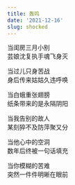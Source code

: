 ```yaml
---
title: 轰鸣
date: '2021-12-16'
slug: shocked
---
```


当闺房三月小别  
芸娘沈复执手魂飞身灭

当过儿只身苦战  
身后传来姑姑久违呼唤<!--# https://yihui.org/cn/2017/02/nakasendo/ -->

当白蛾重张翅膀  
纸条带来的是永隔阴阳

当我告别的故人  
某刻猝不及防萍聚又分

当他心中的空洞  
数年后终被一句话填充

当你模糊的苦难  
突然一件件明晰在眼前

<!--#
《浮生六记》之《闺房记乐》：及抵家，吾母处问安毕，入房，芸起相迎，握手未通片语，而两人魂魄恍恍然化烟成雾，觉耳中惺然一响，不知更有此身矣。

《廊桥遗梦》之《灰烬》：然后她想起来，这是他唯一拥有的她的东西，是证明她存在的唯一见证，此外就只有逐渐老化的胶片上日益模糊的她的影像了。这罗斯曼桥上的小条上面有斑点，有折痕，好像在皮夹里放了很久。
-->
